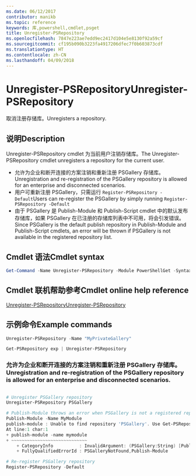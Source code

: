 ```yaml
---
ms.date: 06/12/2017
contributor: manikb
ms.topic: reference
keywords: 库,powershell,cmdlet,psget
title: Unregister-PSRepository
ms.openlocfilehash: 7847e223ae7edd9ec2417d104e5e8130f92a59cf
ms.sourcegitcommit: cf195b090b3223fa4917206dfec7f0b603873cdf
ms.translationtype: HT
ms.contentlocale: zh-CN
ms.lasthandoff: 04/09/2018
---
```

# <a name="unregister-psrepository"></a><span data-ttu-id="05d9e-103">Unregister-PSRepository</span><span class="sxs-lookup"><span data-stu-id="05d9e-103">Unregister-PSRepository</span></span>

<span data-ttu-id="05d9e-104">取消注册存储库。</span><span class="sxs-lookup"><span data-stu-id="05d9e-104">Unregisters a repository.</span></span>

## <a name="description"></a><span data-ttu-id="05d9e-105">说明</span><span class="sxs-lookup"><span data-stu-id="05d9e-105">Description</span></span>

<span data-ttu-id="05d9e-106">Unregister-PSRepository cmdlet 为当前用户注销存储库。</span><span class="sxs-lookup"><span data-stu-id="05d9e-106">The Unregister-PSRepository cmdlet unregisters a repository for the current user.</span></span>
- <span data-ttu-id="05d9e-107">允许为企业和断开连接的方案注销和重新注册 PSGallery 存储库。</span><span class="sxs-lookup"><span data-stu-id="05d9e-107">Unregistration and re-registration of the PSGallery repository is allowed for an enterprise and disconnected scenarios.</span></span>
- <span data-ttu-id="05d9e-108">用户可重新注册 PSGallery，只需运行 `Register-PSRepository -Default`</span><span class="sxs-lookup"><span data-stu-id="05d9e-108">Users can re-register the PSGallery by simply running `Register-PSRepository -Default`</span></span>
- <span data-ttu-id="05d9e-109">由于 PSGallery 是 Publish-Module 和 Publish-Script cmdlet 中的默认发布存储库，如果 PSGallery 在已注册的存储库列表中不可用，将会引发错误。</span><span class="sxs-lookup"><span data-stu-id="05d9e-109">Since PSGallery is the default publish repository in Publish-Module and Publish-Script cmdlets, an error will be thrown if PSGallery is not available in the registered repository list.</span></span>

## <a name="cmdlet-syntax"></a><span data-ttu-id="05d9e-110">Cmdlet 语法</span><span class="sxs-lookup"><span data-stu-id="05d9e-110">Cmdlet syntax</span></span>

```powershell
Get-Command -Name Unregister-PSRepository -Module PowerShellGet -Syntax
```
## <a name="cmdlet-online-help-reference"></a><span data-ttu-id="05d9e-111">Cmdlet 联机帮助参考</span><span class="sxs-lookup"><span data-stu-id="05d9e-111">Cmdlet online help reference</span></span>

[<span data-ttu-id="05d9e-112">Unregister-PSRepository</span><span class="sxs-lookup"><span data-stu-id="05d9e-112">Unregister-PSRepository</span></span>](http://go.microsoft.com/fwlink/?LinkID=517130)

## <a name="example-commands"></a><span data-ttu-id="05d9e-113">示例命令</span><span class="sxs-lookup"><span data-stu-id="05d9e-113">Example commands</span></span>

```powershell
Unregister-PSRepository -Name "MyPrivateGallery"

Get-PSRepository exp | Unregister-PSRepository
```

### <a name="unregistration-and-re-registration-of-the-psgallery-repository-is-allowed-for-an-enterprise-and-disconnected-scenarios"></a><span data-ttu-id="05d9e-114">允许为企业和断开连接的方案注销和重新注册 PSGallery 存储库。</span><span class="sxs-lookup"><span data-stu-id="05d9e-114">Unregistration and re-registration of the PSGallery repository is allowed for an enterprise and disconnected scenarios.</span></span>
```powershell

# Unregister PSGallery repository
Unregister-PSRepository PSGallery

# Publish-Module throws an error when PSGallery is not a registered repository
Publish-Module -Name MyModule
publish-module : Unable to find repository 'PSGallery'. Use Get-PSRepository to see all available repositories. Try again after specifying a valid repository name. You can use 'Register-PSRepository -Default' to register the PSGallery repository.
At line:1 char:1
+ publish-module -name mymodule
+ ~~~~~~~~~~~~~~~~~~~~~~~~~~~~~
    + CategoryInfo          : InvalidArgument: (PSGallery:String) [Publish-Module], ArgumentException
    + FullyQualifiedErrorId : PSGalleryNotFound,Publish-Module

# Re-register PSGallery repository
Register-PSRepository -Default
```